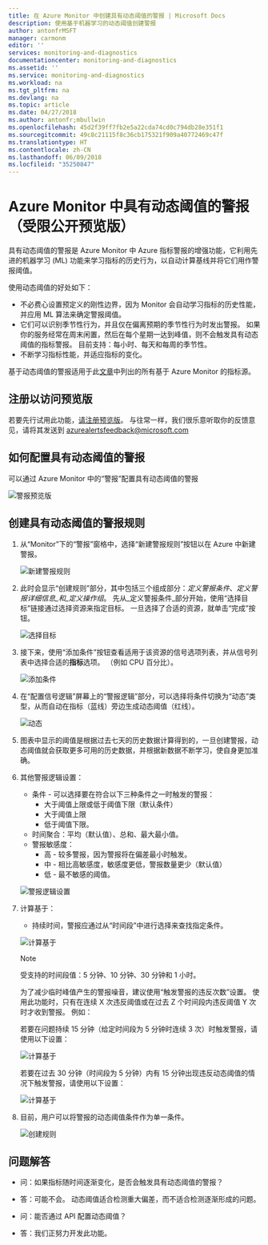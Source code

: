 ```yaml
---
title: 在 Azure Monitor 中创建具有动态阈值的警报 | Microsoft Docs
description: 使用基于机器学习的动态阈值创建警报
author: antonfrMSFT
manager: carmonm
editor: ''
services: monitoring-and-diagnostics
documentationcenter: monitoring-and-diagnostics
ms.assetid: ''
ms.service: monitoring-and-diagnostics
ms.workload: na
ms.tgt_pltfrm: na
ms.devlang: na
ms.topic: article
ms.date: 04/27/2018
ms.author: antonfr;mbullwin
ms.openlocfilehash: 45d2f39ff7fb2e5a22cda74cd0c794db28e351f1
ms.sourcegitcommit: 49c8c21115f8c36cb175321f909a40772469c47f
ms.translationtype: HT
ms.contentlocale: zh-CN
ms.lasthandoff: 06/09/2018
ms.locfileid: "35250847"
---
```

# <a name="alerts-with-dynamic-thresholds-in-azure-monitor-limited-public-preview"></a>Azure Monitor 中具有动态阈值的警报（受限公开预览版）

具有动态阈值的警报是 Azure Monitor 中 Azure 指标警报的增强功能，它利用先进的机器学习 (ML) 功能来学习指标的历史行为，以自动计算基线并将它们用作警报阈值。

使用动态阈值的好处如下：

- 不必费心设置预定义的刚性边界，因为 Monitor 会自动学习指标的历史性能，并应用 ML 算法来确定警报阈值。
- 它们可以识别季节性行为，并且仅在偏离预期的季节性行为时发出警报。 如果你的服务经常在周末闲置，然后在每个星期一达到峰值，则不会触发具有动态阈值的指标警报。 目前支持：每小时、每天和每周的季节性。
- 不断学习指标性能，并适应指标的变化。

基于动态阈值的警报适用于此[文章](https://docs.microsoft.com/azure/monitoring-and-diagnostics/monitoring-near-real-time-metric-alerts#what-resources-can-i-create-near-real-time-metric-alerts-for)中列出的所有基于 Azure Monitor 的指标源。

## <a name="sign-up-to-access-the-preview"></a>注册以访问预览版

若要先行试用此功能，[请注册预览版](http://aka.ms/DynamicThresholdMetricAlerts)。 与往常一样，我们很乐意听取你的反馈意见，请将其发送到 [azurealertsfeedback@microsoft.com](mailto:azurealertsfeedback@microsoft.com)

## <a name="how-to-configure-alerts-with-dynamic-thresholds"></a>如何配置具有动态阈值的警报

可以通过 Azure Monitor 中的“警报”配置具有动态阈值的警报

![警报预览版](./media/monitoring-alerts-dynamic-thresholds/0001.png)

## <a name="creating-an-alert-rule-with-dynamic-thresholds"></a>创建具有动态阈值的警报规则

1. 从“Monitor”下的“警报”窗格中，选择“新建警报规则”按钮以在 Azure 中新建警报。

   ![新建警报规则](./media/monitoring-alerts-dynamic-thresholds/002.png)

2. 此时会显示“创建规则”部分，其中包括三个组成部分：_定义警报条件_、_定义警报详细信息_和_定义操作组_。 先从_定义警报条件_部分开始，使用“选择目标”链接通过选择资源来指定目标。 一旦选择了合适的资源，就单击“完成”按钮。

   ![选择目标](./media/monitoring-alerts-dynamic-thresholds/0003.png)

3. 接下来，使用“添加条件”按钮查看适用于该资源的信号选项列表，并从信号列表中选择合适的**指标**选项。 （例如 CPU 百分比）。

   ![添加条件](./media/monitoring-alerts-dynamic-thresholds/004.png)

4. 在“配置信号逻辑”屏幕上的“警报逻辑”部分，可以选择将条件切换为“动态”类型，从而自动在指标（蓝线）旁边生成动态阈值（红线）。

   ![动态](./media/monitoring-alerts-dynamic-thresholds/005.png)

5. 图表中显示的阈值是根据过去七天的历史数据计算得到的，一旦创建警报，动态阈值就会获取更多可用的历史数据，并根据新数据不断学习，使自身更加准确。

6. 其他警报逻辑设置：
   - 条件 - 可以选择要在符合以下三种条件之一时触发的警报：
       - 大于阈值上限或低于阈值下限（默认条件）
       - 大于阈值上限
       - 低于阈值下限。
   - 时间聚合：平均（默认值）、总和、最大最小值。
   - 警报敏感度：
       - 高 - 较多警报，因为警报将在偏差最小时触发。
       - 中 - 相比高敏感度，敏感度更低，警报数量更少（默认值）
       - 低 - 最不敏感的阈值。

    ![警报逻辑设置](./media/monitoring-alerts-dynamic-thresholds/00007.png)

7. 计算基于：
    -  持续时间，警报应通过从“时间段”中进行选择来查找指定条件。

    ![计算基于](./media/monitoring-alerts-dynamic-thresholds/007.png)

   > [!NOTE]
   > 受支持的时间段值：5 分钟、10 分钟、30 分钟和 1 小时。

   为了减少临时峰值产生的警报噪音，建议使用“触发警报的违反次数”设置。 使用此功能时，只有在连续 X 次违反阈值或在过去 Z 个时间段内违反阈值 Y 次时才收到警报。 例如：

    若要在问题持续 15 分钟（给定时间段为 5 分钟时连续 3 次）时触发警报，请使用以下设置：

   ![计算基于](./media/monitoring-alerts-dynamic-thresholds/0008.png)

    若要在过去 30 分钟（时间段为 5 分钟）内有 15 分钟出现违反动态阈值的情况下触发警报，请使用以下设置：

   ![计算基于](./media/monitoring-alerts-dynamic-thresholds/0009.png)

8. 目前，用户可以将警报的动态阈值条件作为单一条件。

   ![创建规则](./media/monitoring-alerts-dynamic-thresholds/010.png)

## <a name="q--a"></a>问题解答

- 问：如果指标随时间逐渐变化，是否会触发具有动态阈值的警报？

- 答：可能不会。 动态阈值适合检测重大偏差，而不适合检测逐渐形成的问题。

- 问：能否通过 API 配置动态阈值？

- 答：我们正努力开发此功能。
